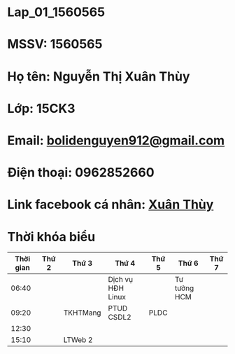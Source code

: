 # Lap_01_1560565
# MSSV: 1560565
# Họ tên: Nguyễn Thị Xuân Thùy
# Lớp: 15CK3
# Email: bolidenguyen912@gmail.com 
# Điện thoại: 0962852660
# Link facebook cá nhân: [Xuân Thùy](https://www.facebook.com/ntxThuy)
# Thời khóa biểu
|Thời gian| Thứ 2 | Thứ 3    | Thứ 4           | Thứ 5 | Thứ 6      | Thứ 7 |
|---------|-------|----------|-----------------|-------|------------|-------|
| 06:40   |||Dịch vụ HĐH Linux||Tư tưởng HCM||
| 09:20   ||TKHTMang|PTUD CSDL2|PLDC|||
| 12:30   |||||||
| 15:10   ||LTWeb 2|||||
